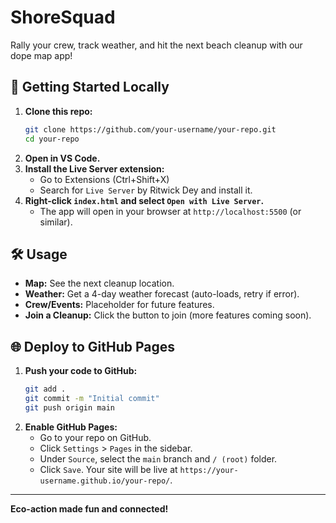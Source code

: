 # ShoreSquad

Rally your crew, track weather, and hit the next beach cleanup with our dope map app!

## 🚀 Getting Started Locally

1. **Clone this repo:**
   ```sh
   git clone https://github.com/your-username/your-repo.git
   cd your-repo
   ```
2. **Open in VS Code.**
3. **Install the Live Server extension:**
   - Go to Extensions (Ctrl+Shift+X)
   - Search for `Live Server` by Ritwick Dey and install it.
4. **Right-click `index.html` and select `Open with Live Server`.**
   - The app will open in your browser at `http://localhost:5500` (or similar).

## 🛠 Usage
- **Map:** See the next cleanup location.
- **Weather:** Get a 4-day weather forecast (auto-loads, retry if error).
- **Crew/Events:** Placeholder for future features.
- **Join a Cleanup:** Click the button to join (more features coming soon).

## 🌐 Deploy to GitHub Pages
1. **Push your code to GitHub:**
   ```sh
   git add .
   git commit -m "Initial commit"
   git push origin main
   ```
2. **Enable GitHub Pages:**
   - Go to your repo on GitHub.
   - Click `Settings` > `Pages` in the sidebar.
   - Under `Source`, select the `main` branch and `/ (root)` folder.
   - Click `Save`. Your site will be live at `https://your-username.github.io/your-repo/`.

---

**Eco-action made fun and connected!**
